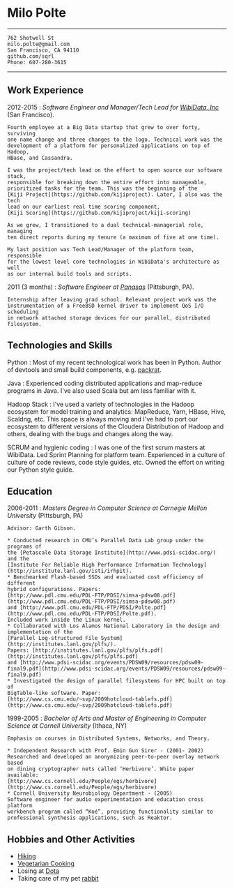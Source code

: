 Milo Polte
==========


----

`762 Shotwell St                                      milo.polte@gmail.com`  
`San Francisco, CA 94110                                   github.com/sqrl`  
`Phone: 607-280-3615                                       `  

----


Work Experience
---------------

2012-2015
:   *Software Engineer and Manager/Tech Lead for [WibiData, Inc](https://www.wibidata.com)* (San Francisco).
    
    Fourth employee at a Big Data startup that grew to over forty, surviving
    one name change and three changes to the logo. Technical work was the
    development of a platform for personalized applications on top of Hadoop,
    HBase, and Cassandra.
    
    I was the project/tech lead on the effort to open source our software stack,
    responsible for breaking down the entire effort into manageable,
    prioritized tasks for the team. This was the beginning of the
    [Kiji Project](https://github.com/kijiproject). Later, I also was the tech
    lead on our earliest real time scoring component,
    [Kiji Scoring](https://github.com/kijiproject/kiji-scoring)
    
    As we grew, I transitioned to a dual technical-managerial role, managing
    ten direct reports during my tenure (a maximum of five at one time).
    
    My last position was Tech Lead/Manager of the platform team, responsible
    for the lowest level core technologies in WibiData's architecture as well
    as our internal build tools and scripts.

2011 (3 months)
:   *Software Engineer at [Panasas](http://www.panasas.com/)* (Pittsburgh, PA).

    Internship after leaving grad school. Relevant project work was the
    instrumentation of a FreeBSD kernel driver to implement QoS I/O scheduling
    in network attached storage devices for our parallel, distributed
    filesystem.
    
Technologies and Skills
-----------------------
Python
:   Most of my recent technological work has been in Python. Author of devtools
    and small build components, e.g.
    [packrat](https://github.com/sqrl/packrat).

Java
:   Experienced coding distributed applications and map-reduce programs in
    Java. I've also used Scala but am less familiar with it.

Hadoop Stack
:   I've used a variety of technologies in the Hadoop ecosystem for model
    training and analytics: MapReduce, Yarn, HBase, Hive, Scaldng, etc. This space is always moving and I've had to port our ecosystem to different versions of the Cloudera Distribution of Hadoop and others, dealing with the bugs and changes along the way.

SCRUM and hygienic coding
:   I was one of the first scrum masters at WibiData. Led Sprint Planning for
    platform team. Experienced in a culture of culture of code reviews, code
    style guides, etc. Owned the effort on writing our Python style guide.

Education
---------

2006-2011
:   *Masters Degree in Computer Science at Carnegie Mellon University*
    (Pittsburgh, PA)
    
    Advisor: Garth Gibson.
    
    * Conducted research in CMU’s Parallel Data Lab group under the programs of 
    the [Petascale Data Storage Institute](http://www.pdsi-scidac.org/) and the
    [Institute For Reliable High Performance Information Technology](http://institute.lanl.gov/isti/irhpit).
    * Benchmarked Flash-based SSDs and evaluated cost efficiency of different
    hybrid configurations. Papers:
    [http://www.pdl.cmu.edu/PDL-FTP/PDSI/simsa-pdsw08.pdf](http://www.pdl.cmu.edu/PDL-FTP/PDSI/simsa-pdsw08.pdf)
    and [http://www.pdl.cmu.edu/PDL-FTP/PDSI/Polte.pdf](http://www.pdl.cmu.edu/PDL-FTP/PDSI/Polte.pdf).
    Included work inside the Linux kernel.
    * Collaborated with Los Alamos National Laboratory in the design and
    implementation of the
    [Parallel Log-structured File System](http://institutes.lanl.gov/plfs/).
    Papers: [http://institutes.lanl.gov/plfs/plfs.pdf](http://institutes.lanl.gov/plfs/plfs.pdf)
    and [http://www.pdsi-scidac.org/events/PDSW09/resources/pdsw09-final9.pdf](http://www.pdsi-scidac.org/events/PDSW09/resources/pdsw09-final9.pdf)
    * Investigated the design of parallel filesystems for HPC built on top of
    BigTable-like software. Paper:
    [http://www.cs.cmu.edu/~svp/2009hotcloud-tablefs.pdf](http://www.cs.cmu.edu/~svp/2009hotcloud-tablefs.pdf)
    
1999-2005
:   *Bachelor of Arts and Master of Engineering in Computer Science at Cornell
    University* (Ithaca, NY)
    
    Emphasis on courses in Distributed Systems, Networks, and Theory.
    
    * Independent Research with Prof. Emin Gun Sirer - (2001- 2002)
    Researched and developed an anonymizing peer-to-peer overlay network based
    on dining cryptographer nets called ‘Herbivore’. White paper available:
    [http://www.cs.cornell.edu/People/egs/herbivore](http://www.cs.cornell.edu/People/egs/herbivore)
    * Cornell University Neurobiology Department - (2005)
    Software engineer for audio experimentation and education cross platform
    workbench program called “Koé”, providing functionality similar to
    professional synthesis applications, such as Reaktor.

Hobbies and Other Activities
----------------------------

* [Hiking](http://i.imgur.com/ApbbKi8.jpg)
* [Vegetarian Cooking](http://markbittman.com/book/how-to-cook-everything-vegetarian/)
* Losing at [Dota](http://blog.dota2.com/)
* Taking care of my pet [rabbit](https://www.youtube.com/watch?v=SzU_dGHykZ4)